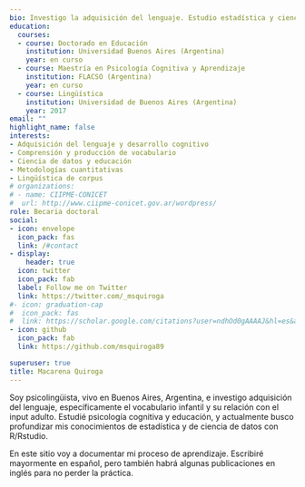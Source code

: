 ```yaml
---
bio: Investigo la adquisición del lenguaje. Estudio estadística y ciencia de datos con R/Rstudio.
education:
  courses:
  - course: Doctorado en Educación
    institution: Universidad Buenos Aires (Argentina)
    year: en curso
  - course: Maestría en Psicología Cognitiva y Aprendizaje
    institution: FLACSO (Argentina)
    year: en curso
  - course: Lingüística
    institution: Universidad de Buenos Aires (Argentina)
    year: 2017
email: ""
highlight_name: false
interests:
- Adquisición del lenguaje y desarrollo cognitivo
- Comprensión y producción de vocabulario
- Ciencia de datos y educación
- Metodologías cuantitativas
- Lingüística de corpus
# organizations:
# - name: CIIPME-CONICET
#  url: http://www.ciipme-conicet.gov.ar/wordpress/
role: Becaria doctoral
social:
- icon: envelope
  icon_pack: fas
  link: /#contact
- display:
    header: true
  icon: twitter
  icon_pack: fab
  label: Follow me on Twitter
  link: https://twitter.com/_msquiroga
#- icon: graduation-cap
#  icon_pack: fas
#  link: https://scholar.google.com/citations?user=ndhOd0gAAAAJ&hl=es&authuser=1
- icon: github
  icon_pack: fab
  link: https://github.com/msquiroga89

superuser: true
title: Macarena Quiroga
---
```


Soy psicolingüista, vivo en Buenos Aires, Argentina, e investigo adquisición del lenguaje, específicamente el vocabulario infantil y su relación con el input adulto. Estudié psicología cognitiva y educación, y actualmente busco profundizar mis conocimientos de estadística y de ciencia de datos con R/Rstudio.

En este sitio voy a documentar mi proceso de aprendizaje. Escribiré mayormente en español, pero también habrá algunas publicaciones en inglés para no perder la práctica.